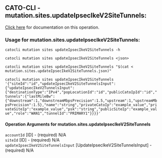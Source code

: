
## CATO-CLI - mutation.sites.updateIpsecIkeV2SiteTunnels:
[Click here](https://api.catonetworks.com/documentation/#mutation-mutation.sites.updateIpsecIkeV2SiteTunnels) for documentation on this operation.

### Usage for mutation.sites.updateIpsecIkeV2SiteTunnels:

`catocli mutation sites updateIpsecIkeV2SiteTunnels -h`

`catocli mutation sites updateIpsecIkeV2SiteTunnels <json>`

`catocli mutation sites updateIpsecIkeV2SiteTunnels "$(cat < mutation.sites.updateIpsecIkeV2SiteTunnels.json)"`

`catocli mutation sites updateIpsecIkeV2SiteTunnels '{"siteId":"id","updateIpsecIkeV2SiteTunnelsInput":{"updateIpsecIkeV2TunnelsInput":{"destinationType":"IPv4","popLocationId":"id","publicCatoIpId":"id","tunnels":{"lastMileBw":{"downstream":1,"downstreamMbpsPrecision":1.5,"upstream":1,"upstreamMbpsPrecision":1.5},"name":"string","privateCatoIp":"example_value","privateSiteIp":"example_value","psk":"string","publicSiteIp":"example_value","role":"WAN1","tunnelId":"PRIMARY1"}}}}'`


#### Operation Arguments for mutation.sites.updateIpsecIkeV2SiteTunnels ####

`accountId` [ID] - (required) N/A    
`siteId` [ID] - (required) N/A    
`updateIpsecIkeV2SiteTunnelsInput` [UpdateIpsecIkeV2SiteTunnelsInput] - (required) N/A    
